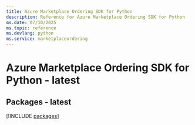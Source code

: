 ```yaml
---
title: Azure Marketplace Ordering SDK for Python
description: Reference for Azure Marketplace Ordering SDK for Python
ms.date: 07/10/2025
ms.topic: reference
ms.devlang: python
ms.service: marketplaceordering
---
```

# Azure Marketplace Ordering SDK for Python - latest
## Packages - latest
[!INCLUDE [packages](marketplace-ordering-index.md)]